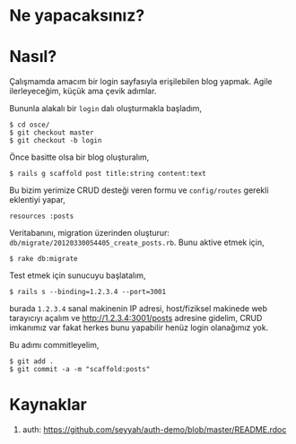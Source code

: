 # Ne yapacaksınız?

# Nasıl?

Çalışmamda amacım bir login sayfasıyla erişilebilen blog yapmak. Agile
ilerleyeceğim, küçük ama çevik adımlar.

Bununla alakalı bir `login` dalı oluşturmakla başladım,

	$ cd osce/
	$ git checkout master
	$ git checkout -b login

Önce basitte olsa bir blog oluşturalım,

	$ rails g scaffold post title:string content:text

Bu bizim yerimize CRUD desteği veren formu ve `config/routes` gerekli eklentiyi
yapar,

	resources :posts

Veritabanını, migration üzerinden oluşturur:
`db/migrate/20120330054405_create_posts.rb`. Bunu aktive etmek için,

	$ rake db:migrate

Test etmek için sunucuyu başlatalım,

	$ rails s --binding=1.2.3.4 --port=3001

burada `1.2.3.4` sanal makinenin IP adresi, host/fiziksel makinede web
tarayıcıyı açalım ve http://1.2.3.4:3001/posts adresine gidelim, CRUD imkanımız
var fakat herkes bunu yapabilir henüz login olanağımız yok.

Bu adımı commitleyelim,

	$ git add .
	$ git commit -a -m "scaffold:posts"



# Kaynaklar

1. auth: <https://github.com/seyyah/auth-demo/blob/master/README.rdoc>
